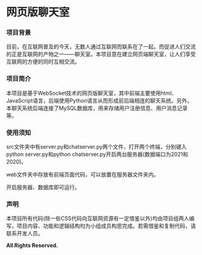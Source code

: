 # 网页版聊天室

### 项目背景

目前，在互联网普及的今天，无数人通过互联网而联系在了一起。而促进人们交流的正是互联网的产物之一——聊天室。本项目意在建立网页端聊天室，让人们享受互联网的方便的同时互相交流。

### 项目简介

本项目是基于WebSocket技术的网页版聊天室，其中前端主要使用html、JavaScript语言，后端使用Python语言从而形成前后端相连的聊天系统。另外，本聊天系统后端连接了MySQL数据库，用来存储用户注册信息、用户消息记录等。

### 使用须知

src文件夹中有server.py和chatserver.py两个文件，打开两个终端，分别键入python server.py和python chatserver.py开启两台服务器(数据端口为2021和2020)。

web文件夹中存放有前端页面代码，可以放置在服务器文件夹内。

开启服务器、数据库即可运行。

### 声明

本项目所有代码(除一些CSS代码向互联网资源有一定借鉴以外)均由项目组两人编写，项目内容、功能和逻辑结构均为小组成员构思完成。若需借鉴和复制代码，请联系开发人员。

**All Rights Reserved.**